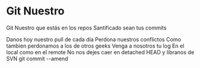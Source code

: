 # Git Nuestro

Git Nuestro que estás en los repos
Santificado sean tus commits

Danos hoy nuestro pull de cada día
Perdona nuestros conflictos
Como tambien perdonamos a los de otros geeks
Venga a nosotros tu log
En el local como en el remote
No nos dejes caer en detached HEAD
y libranos de SVN
git commit --amend
